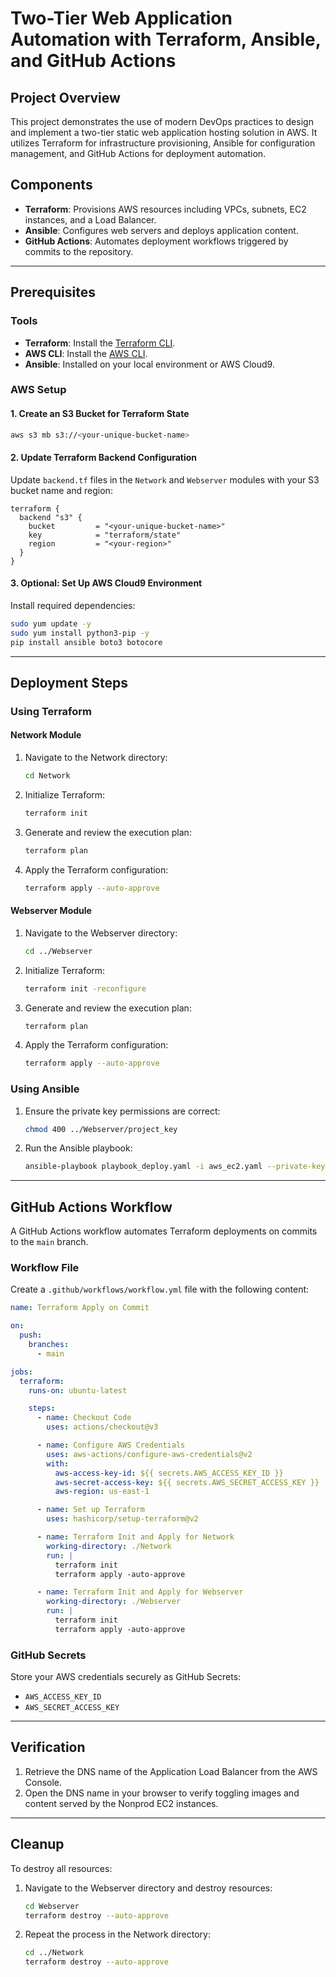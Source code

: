 # Two-Tier Web Application Automation with Terraform, Ansible, and GitHub Actions


## Project Overview
This project demonstrates the use of modern DevOps practices to design and implement a two-tier static web application hosting solution in AWS. It utilizes Terraform for infrastructure provisioning, Ansible for configuration management, and GitHub Actions for deployment automation. 

## Components
- **Terraform**: Provisions AWS resources including VPCs, subnets, EC2 instances, and a Load Balancer.
- **Ansible**: Configures web servers and deploys application content.
- **GitHub Actions**: Automates deployment workflows triggered by commits to the repository.

---

## Prerequisites

### Tools
- **Terraform**: Install the [Terraform CLI](https://www.terraform.io/downloads.html).
- **AWS CLI**: Install the [AWS CLI](https://docs.aws.amazon.com/cli/latest/userguide/getting-started-install.html).
- **Ansible**: Installed on your local environment or AWS Cloud9.

### AWS Setup
#### 1. Create an S3 Bucket for Terraform State
```bash
aws s3 mb s3://<your-unique-bucket-name>
```

#### 2. Update Terraform Backend Configuration
Update `backend.tf` files in the `Network` and `Webserver` modules with your S3 bucket name and region:
```hcl
terraform {
  backend "s3" {
    bucket         = "<your-unique-bucket-name>"
    key            = "terraform/state"
    region         = "<your-region>"
  }
}
```

#### 3. Optional: Set Up AWS Cloud9 Environment
Install required dependencies:
```bash
sudo yum update -y
sudo yum install python3-pip -y
pip install ansible boto3 botocore
```

---

## Deployment Steps

### Using Terraform
#### Network Module
1. Navigate to the Network directory:
    ```bash
    cd Network
    ```
2. Initialize Terraform:
    ```bash
    terraform init
    ```
3. Generate and review the execution plan:
    ```bash
    terraform plan
    ```
4. Apply the Terraform configuration:
    ```bash
    terraform apply --auto-approve
    ```

#### Webserver Module
1. Navigate to the Webserver directory:
    ```bash
    cd ../Webserver
    ```
2. Initialize Terraform:
    ```bash
    terraform init -reconfigure
    ```
3. Generate and review the execution plan:
    ```bash
    terraform plan
    ```
4. Apply the Terraform configuration:
    ```bash
    terraform apply --auto-approve
    ```

### Using Ansible
1. Ensure the private key permissions are correct:
    ```bash
    chmod 400 ../Webserver/project_key
    ```
2. Run the Ansible playbook:
    ```bash
    ansible-playbook playbook_deploy.yaml -i aws_ec2.yaml --private-key ../Webserver/project_key
    ```

---

## GitHub Actions Workflow
A GitHub Actions workflow automates Terraform deployments on commits to the `main` branch.

### Workflow File
Create a `.github/workflows/workflow.yml` file with the following content:

```yaml
name: Terraform Apply on Commit

on:
  push:
    branches:
      - main

jobs:
  terraform:
    runs-on: ubuntu-latest

    steps:
      - name: Checkout Code
        uses: actions/checkout@v3

      - name: Configure AWS Credentials
        uses: aws-actions/configure-aws-credentials@v2
        with:
          aws-access-key-id: ${{ secrets.AWS_ACCESS_KEY_ID }}
          aws-secret-access-key: ${{ secrets.AWS_SECRET_ACCESS_KEY }}
          aws-region: us-east-1

      - name: Set up Terraform
        uses: hashicorp/setup-terraform@v2

      - name: Terraform Init and Apply for Network
        working-directory: ./Network
        run: |
          terraform init
          terraform apply -auto-approve

      - name: Terraform Init and Apply for Webserver
        working-directory: ./Webserver
        run: |
          terraform init
          terraform apply -auto-approve
```

### GitHub Secrets
Store your AWS credentials securely as GitHub Secrets:
- `AWS_ACCESS_KEY_ID`
- `AWS_SECRET_ACCESS_KEY`

---

## Verification
1. Retrieve the DNS name of the Application Load Balancer from the AWS Console.
2. Open the DNS name in your browser to verify toggling images and content served by the Nonprod EC2 instances.

---

## Cleanup
To destroy all resources:

1. Navigate to the Webserver directory and destroy resources:
    ```bash
    cd Webserver
    terraform destroy --auto-approve
    ```

2. Repeat the process in the Network directory:
    ```bash
    cd ../Network
    terraform destroy --auto-approve
    
